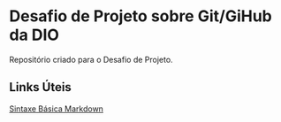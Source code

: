 # Desafio de Projeto sobre Git/GiHub da DIO

Repositório criado para o Desafio de Projeto.

## Links Úteis
[Sintaxe Básica Markdown](https://www.markdownguide.org/basic-syntax/)
